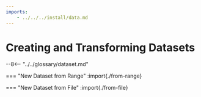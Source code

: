 ```yaml
---
imports:
    - ../../../install/data.md
---
```


# Creating and Transforming Datasets

--8<-- "../../glossary/dataset.md"

=== "New Dataset from Range"
    :import{./from-range}

=== "New Dataset from File"
    :import{./from-file}
